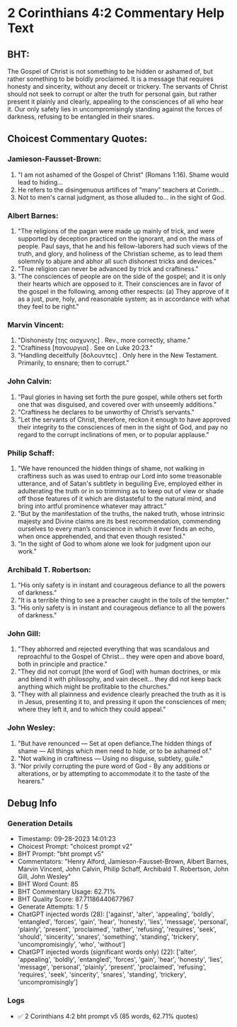 # 2 Corinthians 4:2 Commentary Help Text

## BHT:
The Gospel of Christ is not something to be hidden or ashamed of, but rather something to be boldly proclaimed. It is a message that requires honesty and sincerity, without any deceit or trickery. The servants of Christ should not seek to corrupt or alter the truth for personal gain, but rather present it plainly and clearly, appealing to the consciences of all who hear it. Our only safety lies in uncompromisingly standing against the forces of darkness, refusing to be entangled in their snares.

## Choicest Commentary Quotes:
### Jamieson-Fausset-Brown:
1. "I am not ashamed of the Gospel of Christ" (Romans 1:16). Shame would lead to hiding...
2. He refers to the disingenuous artifices of "many" teachers at Corinth...
3. Not to men's carnal judgment, as those alluded to... in the sight of God.

### Albert Barnes:
1. "The religions of the pagan were made up mainly of trick, and were supported by deception practiced on the ignorant, and on the mass of people. Paul says, that he and his fellow-laborers had such views of the truth, and glory, and holiness of the Christian scheme, as to lead them solemnly to abjure and abhor all such dishonest tricks and devices." 
2. "True religion can never be advanced by trick and craftiness."
3. "The consciences of people are on the side of the gospel; and it is only their hearts which are opposed to it. Their consciences are in favor of the gospel in the following, among other respects: (a) They approve of it as a just, pure, holy, and reasonable system; as in accordance with what they feel to be right."

### Marvin Vincent:
1. "Dishonesty [της αισχυνης] . Rev., more correctly, shame."
2. "Craftiness [πανουργια] . See on Luke 20:23."
3. "Handling deceitfully [δολουντες] . Only here in the New Testament. Primarily, to ensnare; then to corrupt."

### John Calvin:
1. "Paul glories in having set forth the pure gospel, while others set forth one that was disguised, and covered over with unseemly additions."
2. "Craftiness he declares to be unworthy of Christ’s servants."
3. "Let the servants of Christ, therefore, reckon it enough to have approved their integrity to the consciences of men in the sight of God, and pay no regard to the corrupt inclinations of men, or to popular applause."

### Philip Schaff:
1. "We have renounced the hidden things of shame, not walking in craftiness such as was used to entrap our Lord into some treasonable utterance, and of Satan's subtlety in beguiling Eve, employed either in adulterating the truth or in so trimming as to keep out of view or shade off those features of it which are distasteful to the natural mind, and bring into artful prominence whatever may attract."
2. "But by the manifestation of the truths, the naked truth, whose intrinsic majesty and Divine claims are its best recommendation, commending ourselves to every man’s conscience in which it ever finds an echo, when once apprehended, and that even though resisted."
3. "In the sight of God to whom alone we look for judgment upon our work."

### Archibald T. Robertson:
1. "His only safety is in instant and courageous defiance to all the powers of darkness."
2. "It is a terrible thing to see a preacher caught in the toils of the tempter."
3. "His only safety is in instant and courageous defiance to all the powers of darkness."

### John Gill:
1. "They abhorred and rejected everything that was scandalous and reproachful to the Gospel of Christ… they were open and above board, both in principle and practice."
2. "They did not corrupt [the word of God] with human doctrines, or mix and blend it with philosophy, and vain deceit… they did not keep back anything which might be profitable to the churches."
3. "They with all plainness and evidence clearly preached the truth as it is in Jesus, presenting it to, and pressing it upon the consciences of men; where they left it, and to which they could appeal."

### John Wesley:
1. "But have renounced — Set at open defiance.The hidden things of shame — All things which men need to hide, or to be ashamed of."
2. "Not walking in craftiness — Using no disguise, subtlety, guile."
3. "Nor privily corrupting the pure word of God - By any additions or alterations, or by attempting to accommodate it to the taste of the hearers."


## Debug Info
### Generation Details
- Timestamp: 09-28-2023 14:01:23
- Choicest Prompt: "choicest prompt v2"
- BHT Prompt: "bht prompt v5"
- Commentators: "Henry Alford, Jamieson-Fausset-Brown, Albert Barnes, Marvin Vincent, John Calvin, Philip Schaff, Archibald T. Robertson, John Gill, John Wesley"
- BHT Word Count: 85
- BHT Commentary Usage: 62.71%
- BHT Quality Score: 87.71186440677967
- Generate Attempts: 1 / 5
- ChatGPT injected words (28):
	['against', 'alter', 'appealing', 'boldly', 'entangled', 'forces', 'gain', 'hear', 'honesty', 'lies', 'message', 'personal', 'plainly', 'present', 'proclaimed', 'rather', 'refusing', 'requires', 'seek', 'should', 'sincerity', 'snares', 'something', 'standing', 'trickery', 'uncompromisingly', 'who', 'without']
- ChatGPT injected words (significant words only) (22):
	['alter', 'appealing', 'boldly', 'entangled', 'forces', 'gain', 'hear', 'honesty', 'lies', 'message', 'personal', 'plainly', 'present', 'proclaimed', 'refusing', 'requires', 'seek', 'sincerity', 'snares', 'standing', 'trickery', 'uncompromisingly']

### Logs
- ✅ 2 Corinthians 4:2 bht prompt v5 (85 words, 62.71% quotes)